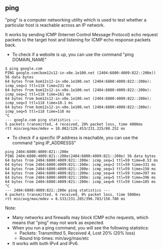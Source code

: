 ## ping ##

"ping" is a computer networking utility which is used to test whether a particular host is reachable across an IP network.

It works by sending ICMP (Internet Control Message Protocol) echo request packets to the target host and listening for ICMP echo response packets back.

- To check if a website is up, you can use the command "ping DOMAIN_NAME"
```
$ ping google.com
PING google.com(bom12s12-in-x0e.1e100.net (2404:6800:4009:822::200e)) 56 data bytes
64 bytes from bom12s12-in-x0e.1e100.net (2404:6800:4009:822::200e): icmp_seq=1 ttl=118 time=231 ms
64 bytes from bom12s12-in-x0e.1e100.net (2404:6800:4009:822::200e): icmp_seq=2 ttl=118 time=161 ms
64 bytes from bom12s12-in-x0e.1e100.net (2404:6800:4009:822::200e): icmp_seq=3 ttl=118 time=10.1 ms
64 bytes from bom12s12-in-x0e.1e100.net (2404:6800:4009:822::200e): icmp_seq=5 ttl=118 time=116 ms
^C
--- google.com ping statistics ---
5 packets transmitted, 4 received, 20% packet loss, time 4006ms
rtt min/avg/max/mdev = 10.082/129.453/231.225/80.252 ms
```

- To check if a specific IP address is reachable, you can use the command "ping IP_ADDRESSS"
```
ping 2404:6800:4009:821::200e
PING 2404:6800:4009:821::200e(2404:6800:4009:821::200e) 56 data bytes
64 bytes from 2404:6800:4009:821::200e: icmp_seq=1 ttl=59 time=8.53 ms
64 bytes from 2404:6800:4009:821::200e: icmp_seq=2 ttl=59 time=331 ms
64 bytes from 2404:6800:4009:821::200e: icmp_seq=3 ttl=59 time=150 ms
64 bytes from 2404:6800:4009:821::200e: icmp_seq=4 ttl=59 time=397 ms
64 bytes from 2404:6800:4009:821::200e: icmp_seq=5 ttl=59 time=396 ms
64 bytes from 2404:6800:4009:821::200e: icmp_seq=6 ttl=59 time=105 ms
^C
--- 2404:6800:4009:821::200e ping statistics ---
6 packets transmitted, 6 received, 0% packet loss, time 5006ms
rtt min/avg/max/mdev = 8.533/231.285/396.783/150.780 ms

```


Note: 
- Many networks and firewalls may block ICMP echo requests, which means that "ping" may not work as expected.
- When you run a ping command, you will see the following statistics:
  - Packets: Transmitted 5, Received 4, Lost 20% (20% loss)
  - Round trip times: min/avg/max/etc
- It works with both IPv4 and IPv6.
